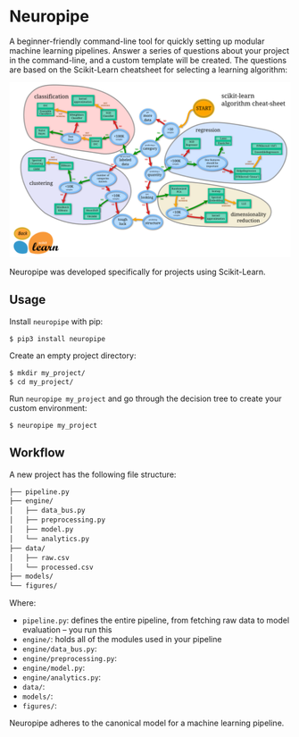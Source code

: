 # Neuropipe

A beginner-friendly command-line tool for quickly setting up modular machine learning pipelines. Answer a series of questions about your project in the command-line, and a custom template will be created. The questions are based on the Scikit-Learn cheatsheet for selecting a learning algorithm:

![Scikit-Learn Cheatsheet](docs/cheatsheet.png)

Neuropipe was developed specifically for projects using Scikit-Learn.

<!--__Notable projects using neuropipe:__
* Poirot – plagiarism detection software
* BitVision – Bitcoin trading CLI that uses machine learning to predict price movements
* Sediment – program that predicts the quality of a wine given its physicochemical properties
* Aaron's LING 406 Project – program that classifies the sentiment of Bitcoin-related news headlines-->

## Usage

Install `neuropipe` with pip:

```
$ pip3 install neuropipe
 ```

Create an empty project directory:

```
$ mkdir my_project/
$ cd my_project/
```

Run `neuropipe my_project` and go through the decision tree to create your custom environment:

```
$ neuropipe my_project
```

## Workflow

A new project has the following file structure:

```bash
├── pipeline.py
├── engine/
│   ├── data_bus.py
│   ├── preprocessing.py
│   ├── model.py
│   └── analytics.py
├── data/
│   ├── raw.csv
│   └── processed.csv
├── models/
└── figures/
```

Where:
* `pipeline.py`: defines the entire pipeline, from fetching raw data to model evaluation – you run this
* `engine/`: holds all of the modules used in your pipeline
* `engine/data_bus.py`: 
* `engine/preprocessing.py`:
* `engine/model.py`:
* `engine/analytics.py`:
* `data/`:
* `models/`:
* `figures/`: 

Neuropipe adheres to the canonical model for a machine learning pipeline.

<!--## Pending Features
There's a lot of potential for this project. I'd like to turn this into a robust tool for easily scaffolding Scikit-Learn pipelines. Right now, the command-line questionnaire helps with generating custom `model.py` and `analytics.py` files, but in the future a user could provide more information about their dataset (i.e. if it's structured or unstructured, text, image, time series, etc.) and problem domain. That way, `preprocessing.py` could be populated with common preprocessing and data wrangling functions tailored to the user's task at hand. 
I'd also like to add more options for exploratory data analysis, feature selection, model evaluation, and cloud deployment.
* Easily generate random datasets, convert CSVs or dictionaries into dataframes, load toy datasets, or wrap your own functions for loading data
* Automatic caching for pre and post-processed datasets, so data doesn't have to be re-fetched (or scraped) on each run
* Use common data wrangling operations, such as breaking a list into n-sized sublists
* Answer a command-line questionnaire to automatically narrow down the learning algorithms available for you to test
* Use common model evaluation methods and metrics
* Visualize your dataset, the training process, and your results
* Serialize your pipeline and model
* Deploy as a Flask app
* Run preprocessing and training functions in parallel
